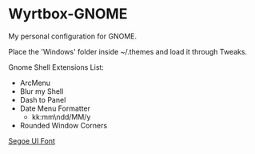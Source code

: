 # Wyrtbox-GNOME
My personal configuration for GNOME.

Place the 'Windows' folder inside ~/.themes and load it through Tweaks.

Gnome Shell Extensions List:
- ArcMenu
- Blur my Shell
- Dash to Panel
- Date Menu Formatter
  - kk:mm\ndd/MM/y
- Rounded Window Corners
  
[Segoe UI Font](https://drive.google.com/file/d/1WysnQNGr37ml1elWO_1YqxArjKgwUYbx/view)
